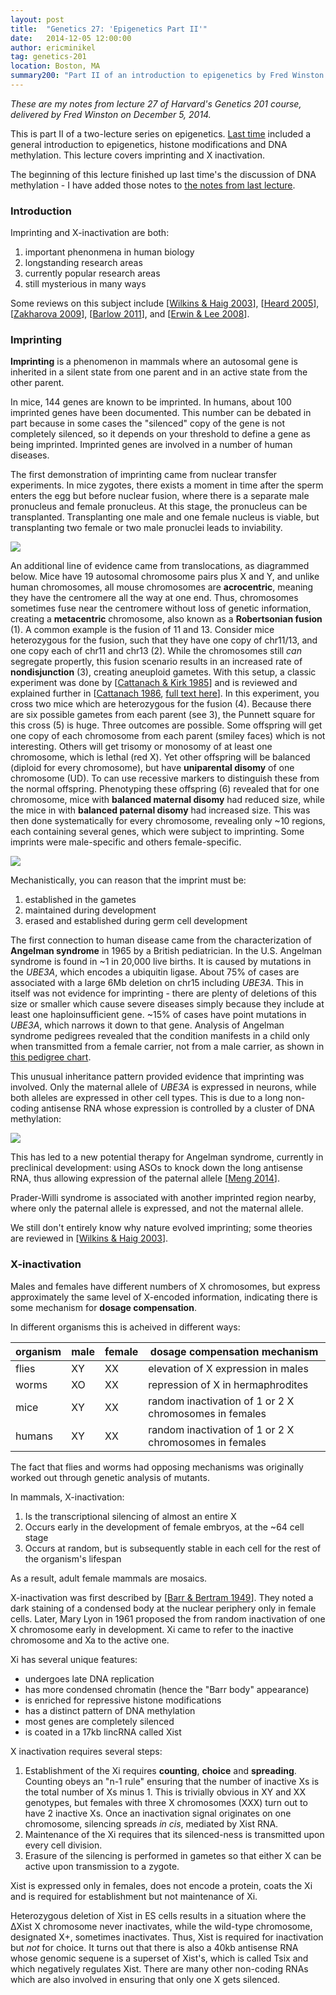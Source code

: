 ```yaml
---
layout: post
title:  "Genetics 27: 'Epigenetics Part II'"
date:   2014-12-05 12:00:00
author: ericminikel
tag: genetics-201
location: Boston, MA
summary200: "Part II of an introduction to epigenetics by Fred Winston. Covers imprinting and X-inactivation."
---
```


*These are my notes from lecture 27 of Harvard's Genetics 201 course, delivered by Fred Winston on December 5, 2014.*

This is part II of a two-lecture series on epigenetics. [Last time](/2014/12/03/genetics-26/) included a general introduction to epigenetics, histone modifications and DNA methylation. This lecture covers imprinting and X inactivation.

The beginning of this lecture finished up last time's the discussion of DNA methylation - I have added those notes to [the notes from last lecture](/2014/12/03/genetics-26/).

### Introduction

Imprinting and X-inactivation are both:

1. important phenonmena in human biology
2. longstanding research areas
3. currently popular research areas
4. still mysterious in many ways

Some reviews on this subject include [[Wilkins & Haig 2003]], [[Heard 2005]], [[Zakharova 2009]], [[Barlow 2011]], and [[Erwin & Lee 2008]].

### Imprinting

**Imprinting** is a phenomenon in mammals where an autosomal gene is inherited in a silent state from one parent and in an active state from the other parent. 

In mice, 144 genes are known to be imprinted. In humans, about 100 imprinted genes have been documented. This number can be debated in part because in some cases the "silenced" copy of the gene is not completely silenced, so it depends on your threshold to define a gene as being imprinted. Imprinted genes are involved in a number of human diseases.

The first demonstration of imprinting came from nuclear transfer experiments. In mice zygotes, there exists a moment in time after the sperm enters the egg but before nuclear fusion, where there is a separate male pronucleus and female pronucleus. At this stage, the pronucleus can be transplanted. Transplanting one male and one female nucleus is viable, but transplanting two female or two male pronuclei leads to inviability.

![](/media/2014/12/pronuclear-transfer.png)

An additional line of evidence came from translocations, as diagrammed below. Mice have 19 autosomal chromosome pairs plus X and Y, and unlike human chromosomes, all mouse chromosomes are **acrocentric**, meaning they have the centromere all the way at one end. Thus, chromosomes sometimes fuse near the centromere without loss of genetic information, creating a **metacentric** chromosome, also known as a **Robertsonian fusion** (1). A common example is the fusion of 11 and 13. Consider mice heterozygous for the fusion, such that they have one copy of chr11/13, and one copy each of chr11 and chr13 (2). While the chromosomes still *can* segregate propertly, this fusion scenario results in an increased rate of **nondisjunction** (3), creating aneuploid gametes. With this setup, a classic experiment was done by [[Cattanach & Kirk 1985]] and is reviewed and explained further in [[Cattanach 1986], [full text here](http://dev.biologists.org/content/97/Supplement/137.full.pdf?origin=publication_detail)]. In this experiment, you cross two mice which are heterozygous for the fusion (4). Because there are six possible gametes from each parent (see 3), the Punnett square for this cross (5) is huge. Three outcomes are possible. Some offspring will get one copy of each chromosome from each parent (smiley faces) which is not interesting. Others will get trisomy or monosomy of at least one chromosome, which is lethal (red X). Yet other offspring will be balanced (diploid for every chromosome), but have **uniparental disomy** of one chromosome (UD). To can use recessive markers to distinguish these from the normal offspring. Phenotyping these offspring (6) revealed that for one chromosome, mice with **balanced maternal disomy** had reduced size, while the mice in with **balanced paternal disomy** had increased size. This was then done systematically for every chromosome, revealing only ~10 regions, each containing several genes, which were subject to imprinting. Some imprints were male-specific and others female-specific.

![](/media/2014/12/translocations-imprinting.png)

Mechanistically, you can reason that the imprint must be:

1. established in the gametes
2. maintained during development
3. erased and established during germ cell development

The first connection to human disease came from the characterization of **Angelman syndrome** in 1965 by a British pediatrician. In the U.S. Angelman syndrome is found in ~1 in 20,000 live births. It is caused by mutations in the *UBE3A*, which encodes a ubiquitin ligase. About 75% of cases are associated with a large 6Mb deletion on chr15 including *UBE3A*. This in itself was not evidence for imprinting - there are plenty of deletions of this size or smaller which cause severe diseases simply because they include at least one haploinsufficient gene. ~15% of cases have point mutations in *UBE3A*, which narrows it down to that gene. Analysis of Angelman syndrome pedigrees revealed that the condition manifests in a child only when transmitted from a female carrier, not from a male carrier, as shown in [this pedigree chart](http://www.ncbi.nlm.nih.gov/books/NBK1144/figure/angelman.F3/).

This unusual inheritance pattern provided evidence that imprinting was involved. Only the maternal allele of *UBE3A* is expressed in neurons, while both alleles are expressed in other cell types. This is due to a long non-coding antisense RNA whose expression is controlled by a cluster of DNA methylation:

![](/media/2014/12/imprinting-angelman.png)

This has led to a new potential therapy for Angelman syndrome, currently in preclinical development: using ASOs to knock down the long antisense RNA, thus allowing expression of the paternal allele [[Meng 2014]].

Prader-Willi syndrome is associated with another imprinted region nearby, where only the paternal allele is expressed, and not the maternal allele.

We still don't entirely know why nature evolved imprinting; some theories are reviewed in [[Wilkins & Haig 2003]].

### X-inactivation

Males and females have different numbers of X chromosomes, but express approximately the same level of X-encoded information, indicating there is some mechanism for **dosage compensation**. 

In different organisms this is acheived in different ways:

| organism | male | female | dosage compensation mechanism |
| ---- | ---- | ---- | ---- |
| flies | XY | XX | elevation of X expression in males |
| worms | XO | XX | repression of X in hermaphrodites |
| mice | XY | XX | random inactivation of 1 or 2 X chromosomes in females |
| humans | XY | XX | random inactivation of 1 or 2 X chromosomes in females | 

The fact that flies and worms had opposing mechanisms was originally worked out through genetic analysis of mutants.

In mammals, X-inactivation:

1. Is the transcriptional silencing of almost an entire X
2. Occurs early in the development of female embryos, at the ~64 cell stage
3. Occurs at random, but is subsequently stable in each cell for the rest of the organism's lifespan

As a result, adult female mammals are mosaics.

X-inactivation was first described by [[Barr & Bertram 1949]]. They noted a dark staining of a condensed body at the nuclear periphery only in female cells. Later, Mary Lyon in 1961 proposed the from random inactivation of one X chromosome early in development. Xi came to refer to the inactive chromosome and Xa to the active one.

Xi has several unique features:

+ undergoes late DNA replication
+ has more condensed chromatin (hence the "Barr body" appearance)
+ is enriched for repressive histone modifications
+ has a distinct pattern of DNA methylation
+ most genes are completely silenced
+ is coated in a 17kb lincRNA called Xist

X inactivation requires several steps:

1. Establishment of the Xi requires **counting**, **choice** and **spreading**. Counting obeys an "n-1 rule" ensuring that the number of inactive Xs is the total number of Xs minus 1. This is trivially obvious in XY and XX genotypes, but females with three X chromosomes (XXX) turn out to have 2 inactive Xs. Once an inactivation signal originates on one chromosome, silencing spreads *in cis*, mediated by Xist RNA. 
2. Maintenance of the Xi requires that its silenced-ness is transmitted upon every cell division.
3. Erasure of the silencing is performed in gametes so that either X can be active upon transmission to a zygote.

Xist is expressed only in females, does not encode a protein, coats the Xi and is required for establishment but not maintenance of Xi.

Heterozygous deletion of Xist in ES cells results in a situation where the &Delta;Xist X chromosome never inactivates, while the wild-type chromosome, designated X+, sometimes inactivates. Thus, Xist is required for inactivation but *not* for choice. It turns out that there is also a 40kb antisense RNA whose genomic sequene is a superset of Xist's, which is called Tsix and which negatively regulates Xist. There are many other non-coding RNAs which are also involved in ensuring that only one X gets silenced. 

[Barlow 2011]: http://www.ncbi.nlm.nih.gov/pubmed/21942369 "Barlow DP. Genomic imprinting: a mammalian epigenetic discovery model. Annu Rev Genet. 2011;45:379-403. doi: 10.1146/annurev-genet-110410-132459. Epub 2011 Sep 13. Review. PubMed PMID: 21942369."

[Erwin & Lee 2008]: http://www.ncbi.nlm.nih.gov/pubmed/18508252 "Erwin JA, Lee JT. New twists in X-chromosome inactivation. Curr Opin Cell Biol. 2008 Jun;20(3):349-55. doi: 10.1016/j.ceb.2008.04.007. Epub 2008 May 26. Review. PubMed PMID: 18508252; PubMed Central PMCID: PMC2491718."

[Meng 2014]: http://www.ncbi.nlm.nih.gov/pubmed/25470045 "Meng L, Ward AJ, Chun S, Bennett CF, Beaudet AL, Rigo F. Towards a therapy for Angelman syndrome by targeting a long non-coding RNA. Nature. 2014 Dec 1. doi: 10.1038/nature13975. [Epub ahead of print] PubMed PMID: 25470045."

[Wilkins & Haig 2003]: http://www.ncbi.nlm.nih.gov/pubmed/12728278 "Wilkins JF, Haig D. What good is genomic imprinting: the function of parent-specific gene expression. Nat Rev Genet. 2003 May;4(5):359-68. Review. PubMed PMID: 12728278."

[Zakharova 2009]: http://www.ncbi.nlm.nih.gov/pubmed/19242715 "Zakharova IS, Shevchenko AI, Zakian SM. Monoallelic gene expression in mammals. Chromosoma. 2009 Jun;118(3):279-90. doi: 10.1007/s00412-009-0206-8. Epub 2009 Feb 26. Review. PubMed PMID: 19242715."

[Heard 2005]: http://www.ncbi.nlm.nih.gov/pubmed/16107314 "Heard E. Delving into the diversity of facultative heterochromatin: the epigenetics of the inactive X chromosome. Curr Opin Genet Dev. 2005 Oct;15(5):482-9. Review. PubMed PMID: 16107314."

[Barr & Bertram 1949]: http://www.ncbi.nlm.nih.gov/pubmed/18120749 "BARR ML, BERTRAM EG. A morphological distinction between neurones of the male  and female, and the behaviour of the nucleolar satellite during accelerated nucleoprotein synthesis. Nature. 1949 Apr 30;163(4148):676. PubMed PMID: 18120749."

[Cattanach & Kirk 1985]: http://www.ncbi.nlm.nih.gov/pubmed/4000278 "Cattanach BM, Kirk M. Differential activity of maternally and paternally derived chromosome regions in mice. Nature. 1985 Jun 6-12;315(6019):496-8. PubMed PMID: 4000278."

[Cattanach 1986]: http://www.ncbi.nlm.nih.gov/pubmed/3625109 "Cattanach BM. Parental origin effects in mice. J Embryol Exp Morphol. 1986 Oct;97 Suppl:137-50. PubMed PMID: 3625109."


